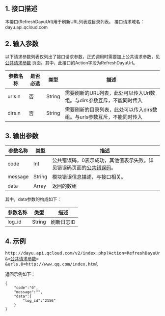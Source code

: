 ## 1. 接口描述
本接口(RefreshDayuUrl)用于刷新URL列表或目录列表。
接口请求域名：dayu.api.qcloud.com

## 2. 输入参数
以下请求参数列表仅列出了接口请求参数，正式调用时需要加上公共请求参数，见<a href="http://tcecqpoc.fsphere.cn/document/product/297/7291" title="公共请求参数">公共请求参数</a>
页面。其中，此接口的Action字段为RefreshDayuUrl。

| 参数名称 | 是否必选  | 类型 | 描述 |
|---------|---------|---------|---------|
| urls.n  | 否 | String | 需要刷新的URL列表，此处可以传入Url数组。与dirs参数互斥，不能同时传入|
| dirs.n  | 否 | String | 需要刷新的目录列表，此处可以传入dirs数组。与urls参数互斥，不能同时传入|

## 3. 输出参数
| 参数名称 | 类型 | 描述 |
|---------|---------|---------|
| code | Int | 公共错误码，0表示成功，其他值表示失败。详见错误码页面的<a href="http://tcecqpoc.fsphere.cn/document/product/297/7297" title="公共错误码">公共错误码</a>。 
| message | String | 模块错误信息描述，与接口相关。|
| data | Array | 返回的数组 |

其中，data参数的构成如下：

| 参数名称 | 类型 | 描述 |
|---------|---------|---------|
| log_id | String | 刷新日志ID | 

## 4. 示例
<pre>
http://dayu.api.qcloud.com/v2/index.php?Action=RefreshDayuUrl
&<<a href="http://tcecqpoc.fsphere.cn/document/product/297/7291">公共请求参数</a>>
&urls.0=http://www.qq.com/index.html
</pre>

返回示例如下：
```
{
    "code":"0",
    "message":"",
    "data":{
        "log_id":"2156"
    }
}
```
